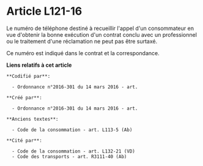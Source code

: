# Article L121-16

Le numéro de téléphone destiné à recueillir l'appel d'un consommateur en vue d'obtenir la bonne exécution d'un contrat conclu
avec un professionnel ou le traitement d'une réclamation ne peut pas être surtaxé.

Ce numéro est indiqué dans le contrat et la correspondance.

**Liens relatifs à cet article**

	**Codifié par**:

	  - Ordonnance n°2016-301 du 14 mars 2016 - art.

	**Créé par**:

	  - Ordonnance n°2016-301 du 14 mars 2016 - art.

	**Anciens textes**:

	  - Code de la consommation - art. L113-5 (Ab)

	**Cité par**:

	  - Code de la consommation - art. L132-21 (VD)
	  - Code des transports - art. R3111-40 (Ab)
